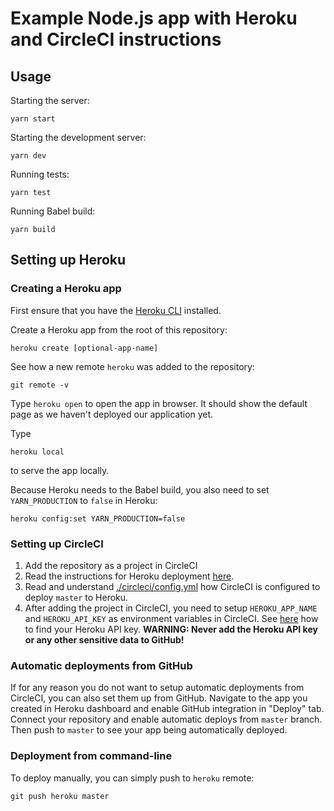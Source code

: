 # Example Node.js app with Heroku and CircleCI instructions

## Usage

Starting the server:

```
yarn start
```

Starting the development server:

```
yarn dev
```

Running tests:

```
yarn test
```

Running Babel build:

```
yarn build
```

## Setting up Heroku

### Creating a Heroku app

First ensure that you have the [Heroku CLI](https://devcenter.heroku.com/articles/heroku-cli) installed.

Create a Heroku app from the root of this repository:

```
heroku create [optional-app-name]
```

See how a new remote `heroku` was added to the repository:

```
git remote -v
```

Type `heroku open` to open the app in browser. It should show the default page as we haven't deployed our application yet.

Type

```
heroku local
```

to serve the app locally.

Because Heroku needs to the Babel build, you also need to set `YARN_PRODUCTION` to `false` in Heroku:

```
heroku config:set YARN_PRODUCTION=false
```

### Setting up CircleCI

1. Add the repository as a project in CircleCI
1. Read the instructions for Heroku deployment [here](https://circleci.com/docs/2.0/deployment-integrations/#heroku).
1. Read and understand [./circleci/config.yml](./.circleci/config.yml) how CircleCI is configured to deploy `master` to Heroku.
1. After adding the project in CircleCI, you need to setup `HEROKU_APP_NAME` and `HEROKU_API_KEY` as environment variables in CircleCI. See [here](https://help.heroku.com/PBGP6IDE/how-should-i-generate-an-api-key-that-allows-me-to-use-the-heroku-platform-api) how to find your Heroku API key. **WARNING: Never add the Heroku API key or any other sensitive data to GitHub!**

### Automatic deployments from GitHub

If for any reason you do not want to setup automatic deployments from CircleCI, you can also set them up from GitHub. Navigate to the app you created in Heroku dashboard and enable GitHub integration in "Deploy" tab. Connect your repository and enable automatic deploys from `master` branch. Then push to `master` to see your app being automatically deployed.

### Deployment from command-line

To deploy manually, you can simply push to `heroku` remote:

```
git push heroku master
```
